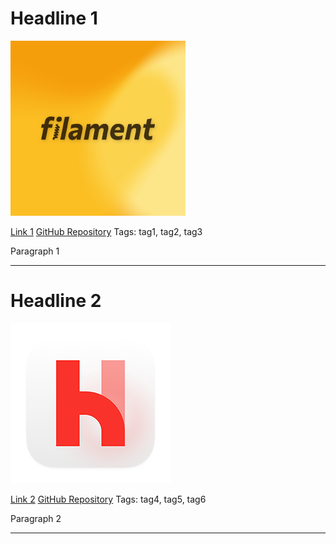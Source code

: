 # Headline 1

![Image 1](content/img/Filament.png)

[Link 1](https://example.com)
[GitHub Repository](https://github.com/user/repo1)
Tags: tag1, tag2, tag3

Paragraph 1

---

# Headline 2

![Image 1](content/img/Herd.png)

[Link 2](https://example.com)
[GitHub Repository](https://github.com/user/repo2)
Tags: tag4, tag5, tag6

Paragraph 2

---
